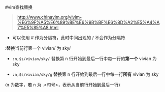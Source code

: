 #vim查找替换
>http://www.chinavim.org/vivim-%E6%9F%A5%E6%89%BE%E6%9B%BF%E6%8D%A2%E5%A4%A7%E5%85%A8.html

* 可以使用 # 作为分隔符，此时中间出现的 / 不会作为分隔符

 :替换当前行第一个 vivian/ 为 sky/

* <code>:n,$s/vivian/sky/</code> 替换第 n 行开始到最后一行中每一行的**第一个** vivian 为 sky

* <code>:n,$s/vivian/sky/g</code> 替换第 n 行开始到最后一行中每一行**所有** vivian 为 sky

(n 为数字，若 n 为 .<句号>，表示从当前行开始到最后一行)